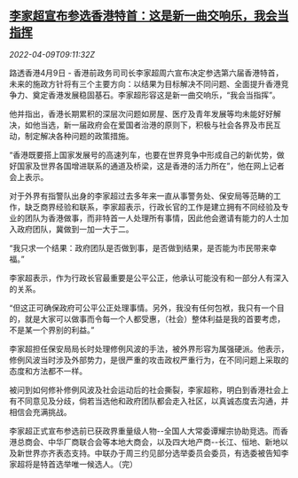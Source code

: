 <!--1649496664000-->
[李家超宣布参选香港特首：这是新一曲交响乐，我会当指挥](https://cn.reuters.com/article/hk-election-lee-announcement-0409-idCNKCS2M106N)
------

<div><i>2022-04-09T09:11:32Z</i></div><p>路透香港4月9日 - 香港前政务司司长李家超周六宣布决定参选第六届香港特首，未来的施政方针将有三个主要方向：以结果为目标解决不同问题、全面提升香港竞争力、奠定香港发展稳固基石。李家超形容这是新一曲交响乐，“我会当指挥”。</p><p>他并指出，香港长期累积的深层次问题如房屋、医疗及青年发展等均未能好好解决，如他当选，新一届政府会在爱国者治港的原则下，积极与社会各界及市民互动，制定解决各种问题的政策措施。</p><p>“香港既要搭上国家发展号的高速列车，也要在世界竞争中形成自己的新优势，做好国家及世界各国增进联系的通道及桥梁，这是香港的活力所在”，他在网上记者会上表示。</p><p>对于外界有指警队出身的李家超过去多年来一直从事警务处、保安局等范畴的工作，缺乏商界经验和联系，李家超表示，行政长官的工作是建立拥有不同经验及专业的团队为香港做事，而非特首一人处理所有事情，因此他会邀请有能力的人士加入政府团队，冀做到一加一大于二。</p><p>“我只求一个结果：政府团队是否做到事，是否做到结果，是否能为市民带来幸福。”</p><p>李家超表示，作为行政长官最重要是公平公正，他承认可能没有和一部分人有深入的关系。</p><p>“但这正可确保政府可公平公正处理事情。另外，我没有任何包袱，我只有一个目的，就是大家可以做事而令每一个人都受惠，（社会）整体利益是我的首要考虑，不是某一个界别的利益。”</p><p>李家超担任保安局局长时处理修例风波的手法，被外界形容为属强硬派。他表示，修例风波当时涉及外部势力，是很严重的攻击政权严重行为，在不同问题上采取的态度和方法都不一样。</p><p>被问到如何修补修例风波及社会运动后的社会撕裂，李家超称，明白到香港社会上有不同意见及分歧，倘若当选他和政府团队都会走入社区，以真诚态度去沟通，并相信会充满挑战。</p><p>李家超正式宣布参选前已获政界重量级人物--全国人大常委谭耀宗协助竞选。而香港总商会、中华厂商联合会等本地大商会，以及四大地产商--长江、恒地、新地以及新世界亦齐表态支持。中联办于周三约见部分选举委员会委员，有选委被告知李家超将是特首选举唯一候选人。（完）</p>
